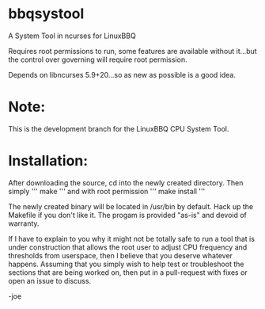 bbqsystool
==========

A System Tool in ncurses for LinuxBBQ

Requires root permissions to run, some features are available without it...but the control over governing will require root permission.

Depends on libncurses 5.9+20...so as new as possible is a good idea.

Note:
==========
This is the development branch for the LinuxBBQ CPU System Tool.

Installation:
==========
After downloading the source, cd into the newly created directory.  Then simply 
'''
make 
'''
and with root permission 
'''
make install
'''  

The newly created binary will be located in /usr/bin by default.  Hack up the Makefile if you don't like it.  The progam is provided "as-is" and devoid of warranty.  

If I have to explain to you why it might not be totally safe to run a tool that is under construction that allows the root user to adjust CPU frequency and thresholds from userspace, then I believe that you deserve whatever happens.  Assuming that you simply wish to help test or troubleshoot the sections that are being worked on, then put in a pull-request with fixes or open an issue to discuss.

-joe
